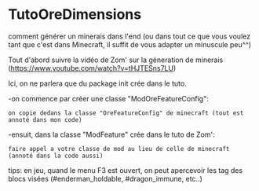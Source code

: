 # TutoOreDimensions
comment générer un minerais dans l'end (ou dans tout ce que vous voulez tant que c'est dans Minecraft, il suffit de vous adapter un minuscule peu^^)

Tout d'abord suivre la vidéo de Zom' sur la géneration de minerais (https://www.youtube.com/watch?v=tHJTESns7LU)

Ici, on ne parlera que du package init crée dans le tuto.

-on commence par créer une classe "ModOreFeatureConfig":

	on copie dedans la classe "OreFeatureConfig" de minecraft (tout est annoté dans mon code)

-ensuit, dans la classe "ModFeature" crée dans le tuto de Zom':

	faire appel a votre classe de mod au lieu de celle de minecraft (annoté dans la code aussi)

tips: en jeu, quand le menu F3 est ouvert, on peut apercevoir les tag des blocs visées (#enderman_holdable, #dragon_immune, etc..)
